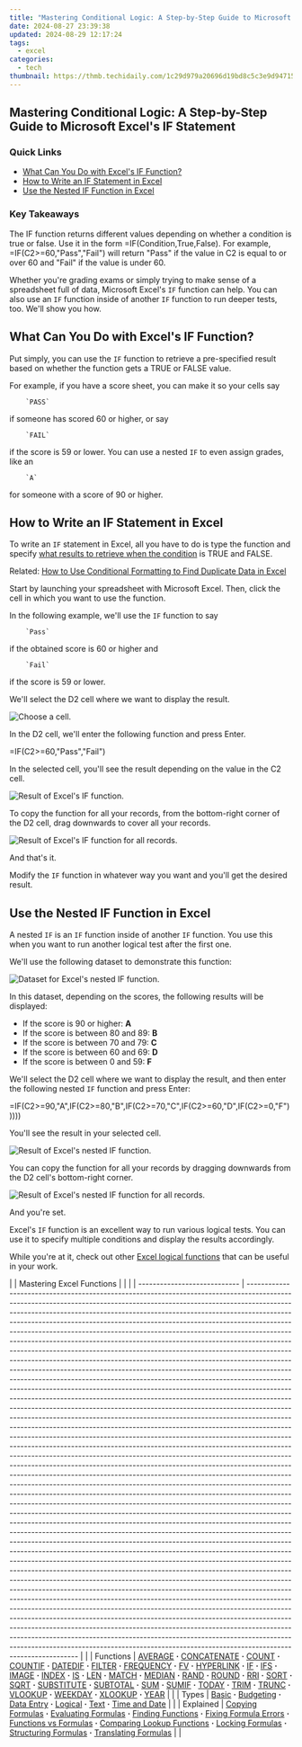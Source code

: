 ```yaml
---
title: "Mastering Conditional Logic: A Step-by-Step Guide to Microsoft Excel's IF Statement"
date: 2024-08-27 23:39:38
updated: 2024-08-29 12:17:24
tags:
  - excel
categories:
  - tech
thumbnail: https://thmb.techidaily.com/1c29d979a20696d19bd8c5c3e9d947157133fd882c32bc816c08287c2bc4feb3.jpg
---
```


## Mastering Conditional Logic: A Step-by-Step Guide to Microsoft Excel's IF Statement

### Quick Links

* [What Can You Do with Excel's IF Function?](https://extra-lessons.techidaily.com/high-definition-audio-essentials-the-top-6-mics-for-livestreaming/)
* [How to Write an IF Statement in Excel](https://ai-vdieo-software.techidaily.com/new-best-split-screen-video-apps-for-ios-and-android/)
* [Use the Nested IF Function in Excel](https://article-files.techidaily.com/25-top-rated-gratis-online-photography-tools-for-2024/)

### Key Takeaways

 The IF function returns different values depending on whether a condition is true or false. Use it in the form =IF(Condition,True,False). For example, =IF(C2>=60,"Pass","Fail") will return "Pass" if the value in C2 is equal to or over 60 and "Fail" if the value is under 60.

 Whether you're grading exams or simply trying to make sense of a spreadsheet full of data, Microsoft Excel's `IF` function can help. You can also use an `IF` function inside of another `IF` function to run deeper tests, too. We'll show you how.

##  What Can You Do with Excel's IF Function?

 Put simply, you can use the `IF` function to retrieve a pre-specified result based on whether the function gets a TRUE or FALSE value.

 For example, if you have a score sheet, you can make it so your cells say

        `PASS`
    
 if someone has scored 60 or higher, or say

        `FAIL`
    
 if the score is 59 or lower. You can use a nested `IF` to even assign grades, like an

        `A`
    
 for someone with a score of 90 or higher.

##  How to Write an IF Statement in Excel

 To write an `IF` statement in Excel, all you have to do is type the function and specify [what results to retrieve when the condition](https://instagram-clips.techidaily.com/how-to-share-igtv-videos-to-facebook-3-ways-for-2024/) is TRUE and FALSE.

Related: [How to Use Conditional Formatting to Find Duplicate Data in Excel](https://instagram-clips.techidaily.com/how-to-share-igtv-videos-to-facebook-3-ways-for-2024/) 

 Start by launching your spreadsheet with Microsoft Excel. Then, click the cell in which you want to use the function.

 In the following example, we'll use the `IF` function to say

        `Pass`
    
 if the obtained score is 60 or higher and

        `Fail`
    
 if the score is 59 or lower.

 We'll select the D2 cell where we want to display the result.

![Choose a cell.](https://static1.howtogeekimages.com/wordpress/wp-content/uploads/2022/09/1-choose-cell-if-function.png) 

 In the D2 cell, we'll enter the following function and press Enter.

=IF(C2>=60,"Pass","Fail")

 In the selected cell, you'll see the result depending on the value in the C2 cell.

![Result of Excel's IF function.](https://static1.howtogeekimages.com/wordpress/wp-content/uploads/2022/09/2-if-function-result-1.png) 

 To copy the function for all your records, from the bottom-right corner of the D2 cell, drag downwards to cover all your records.

![Result of Excel's IF function for all records.](https://static1.howtogeekimages.com/wordpress/wp-content/uploads/2022/09/3-if-function-result-all-records.png) 

 And that's it.

 Modify the `IF` function in whatever way you want and you'll get the desired result.

##  Use the Nested IF Function in Excel

 A nested `IF` is an `IF` function inside of another `IF` function. You use this when you want to run another logical test after the first one.

 We'll use the following dataset to demonstrate this function:

![Dataset for Excel's nested IF function.](https://static1.howtogeekimages.com/wordpress/wp-content/uploads/2022/09/4-dataset-for-excel-nested-if-function.png) 

 In this dataset, depending on the scores, the following results will be displayed:

* If the score is 90 or higher: **A**
* If the score is between 80 and 89: **B**
* If the score is between 70 and 79: **C**
* If the score is between 60 and 69: **D**
* If the score is between 0 and 59: **F**

 We'll select the D2 cell where we want to display the result, and then enter the following nested `IF` function and press Enter:

=IF(C2>=90,"A",IF(C2>=80,"B",IF(C2>=70,"C",IF(C2>=60,"D",IF(C2>=0,"F")))))

 You'll see the result in your selected cell.

![Result of Excel's nested IF function.](https://static1.howtogeekimages.com/wordpress/wp-content/uploads/2022/09/5-nested-if-function-result-1.png) 

 You can copy the function for all your records by dragging downwards from the D2 cell's bottom-right corner.

![Result of Excel's nested IF function for all records.](https://static1.howtogeekimages.com/wordpress/wp-content/uploads/2022/09/6-nested-if-function-result-all-records.png) 

 And you're set.

 Excel's `IF` function is an excellent way to run various logical tests. You can use it to specify multiple conditions and display the results accordingly.

 While you're at it, check out other [Excel logical functions](https://extra-skills.techidaily.com/in-2024-spark-engagement-the-ultimate-list-of-video-text-effects/) that can be useful in your work.

| |  Mastering Excel Functions |                                                                                                                                                                                                                                                                                                                                                                                                                                                                                                                                                                                                                                                                                                                                                                                                                                                                                                                                                                                                                                                                                                                                                                                                                                                                                                                                                                                                                                                                                                                                                                                                                                                                                                                                                                                                                                                                                                                                                                                                                                                                                                                                                                                                                                                                                                                                                                                                                                                                                                                                                                                                                                                                                                                                                                                                                                                                                                                                                                                                                                                                                                                     |  |
| ---------------------------- | ------------------------------------------------------------------------------------------------------------------------------------------------------------------------------------------------------------------------------------------------------------------------------------------------------------------------------------------------------------------------------------------------------------------------------------------------------------------------------------------------------------------------------------------------------------------------------------------------------------------------------------------------------------------------------------------------------------------------------------------------------------------------------------------------------------------------------------------------------------------------------------------------------------------------------------------------------------------------------------------------------------------------------------------------------------------------------------------------------------------------------------------------------------------------------------------------------------------------------------------------------------------------------------------------------------------------------------------------------------------------------------------------------------------------------------------------------------------------------------------------------------------------------------------------------------------------------------------------------------------------------------------------------------------------------------------------------------------------------------------------------------------------------------------------------------------------------------------------------------------------------------------------------------------------------------------------------------------------------------------------------------------------------------------------------------------------------------------------------------------------------------------------------------------------------------------------------------------------------------------------------------------------------------------------------------------------------------------------------------------------------------------------------------------------------------------------------------------------------------------------------------------------------------------------------------------------------------------------------------------------------------------------------------------------------------------------------------------------------------------------------------------------------------------------------------------------------------------------------------------------------------------------------------------------------------------------------------------------------------------------------------------------------------------------------------------------------------------------------------------- |  |
| Functions                    | [AVERAGE](https://win-able.techidaily.com/fixing-overwatch-startup-issues-how-to-get-rid-of-the-persistent-black-screen/) **·** [CONCATENATE](https://fake-location.techidaily.com/is-pgsharp-legal-when-you-are-playing-pokemon-on-xiaomi-redmi-13c-5g-drfone-by-drfone-virtual-android/) **·** [COUNT](https://android-location-track.techidaily.com/how-to-track-a-lost-xiaomi-redmi-note-12t-pro-for-free-drfone-by-drfone-virtual-android/) **·** [COUNTIF](https://win-forum.techidaily.com/complete-tutorial-clearing-out-windows-10-memory-dump-data/) **·** [DATEDIF](https://youtube-data.techidaily.com/n-2024-explore-the-best-historian-content-top-10-youtube-recommendations/) **·** [FILTER](https://youtube-sure.techidaily.com/024-approved-the-ultimate-guide-to-youtube-live-streaming/) **·** [FREQUENCY](https://digital-screen-recording.techidaily.com/new-ideal-low-impact-recording-devices-for-eco-conscious-filmmakers/) **·** [FV](https://on-screen-recording.techidaily.com/updated-2024-approved-enhancing-gaming-experience-with-steam-switch-control/) **·** [HYPERLINK](https://some-guidance.techidaily.com/updated-the-minimalists-guide-to-aerial-imagery-with-dji-spark/) **·** [IF](https://android-unlock.techidaily.com/in-2024-how-to-use-google-assistant-on-your-lock-screen-of-huawei-phone-by-drfone-android/) **·** [IFS](https://screen-recording.techidaily.com/updated-ultimate-techniques-for-precise-iptv-screen-imaging/) **·** [IMAGE](https://screen-mirror.techidaily.com/top-10-airplay-apps-in-xiaomi-redmi-note-12-5g-for-streaming-drfone-by-drfone-android/) **·** [INDEX](https://youtube-help.techidaily.com/in-2024-the-full-course-on-becoming-a-yt-creator-expert/) **·** [IS](https://win-amazing.techidaily.com/new-release-gtx-1650-super-driver-updates-compatible-with-windows-11/) **·** [LEN](https://extra-hints.techidaily.com/scalable-and-stylish-type-in-ae-with-top-choices/) **·** [MATCH](https://extra-guidance.techidaily.com/mirthful-missions-delving-into-the-goofy-movie-vhs-for-2024/) **·** [MEDIAN](https://some-techniques.techidaily.com/in-2024-from-novice-to-expert-the-complete-powerdirector-journey/) **·** [RAND](https://instagram-video-recordings.techidaily.com/updated-master-igtv-edits-top-10-tools-ranked/) **·** [ROUND](https://youtube-zero.techidaily.com/ed-2024-approved-the-quick-pathway-to-establishing-a-video-channel-on-your-phone/) **·** [RRI](https://vp-tips.techidaily.com/2024-approved-quick-cash-on-reddit-here-are-13-ways-for-new-users/) **·** [SORT](https://some-techniques.techidaily.com/2024-approved-gopro-versus-polaroid-editing-faces-vs-cameras-that-shoot-them/) **·** [SQRT](https://screen-video-capture.techidaily.com/in-2024-master-guide-ultimate-tips-for-maximizing-mobizens-screen-capture/) **·** [SUBSTITUTE](https://screen-sharing-recording.techidaily.com/updated-maiden-shoot-revelations-and-critique-for-2024/) **·** [SUBTOTAL](https://phone-solutions.techidaily.com/in-2024-prank-your-friends-easy-ways-to-fake-and-share-google-maps-location-on-oppo-a78-5g-drfone-by-drfone-virtual-android/) **·** [SUM](https://instagram-videos.techidaily.com/updated-steps-to-instagram-verification-and-fan-growth-in-under-150-characters/) **·** [SUMIF](https://on-screen-recording.techidaily.com/pinnacle-platforms-transforming-online-interaction/) **·** [TODAY](https://some-guidance.techidaily.com/2024-approved-unlock-spark-ars-full-potential-with-personalized-lut-implementations/) **·** [TRIM](https://graphic-issues.techidaily.com/regaining-access-to-nvidia-writable-displays/) **·** [TRUNC](https://windows11.techidaily.com/balancing-cpu-and-memory-use-after-news-downloads/) **·** [VLOOKUP](https://extra-tips.techidaily.com/integrate-sound-and-sight-web-studio/) **·** [WEEKDAY](https://youtube-tips.techidaily.com/n-2024-virtual-voyage-youtubes-premier-10-vr-video-experience/) **·** [XLOOKUP](https://android-transfer.techidaily.com/in-2024-5-ways-to-transfer-music-from-asus-rog-phone-7-ultimate-to-other-android-devices-easily-drfone-by-drfone-transfer-from-android-transfer-from-android/) **·** [YEAR](https://facebook-record-videos.techidaily.com/updated-in-2024-captivating-content-the-basics-of-removing-background-from-videos/) |  |
| Types                        | [Basic](https://visual-screen-recording.techidaily.com/in-2024-a-step-by-step-recorder-for-discord-enthusiasts/) **·** [Budgeting](https://easy-unlock-android.techidaily.com/in-2024-how-to-reset-a-realme-narzo-60-pro-5g-phone-that-is-locked-by-drfone-android/) **·** [Data Entry](https://vimeo-videos.techidaily.com/in-2024-high-end-downloads-best-10-apps-for-extracting-vimeo-videos/) **·** [Logical](https://extra-skills.techidaily.com/in-2024-spark-engagement-the-ultimate-list-of-video-text-effects/) **·** [Text](https://video-screen-grab.techidaily.com/updated-the-art-of-smooth-video-transitioning-for-2024/) **·** [Time and Date](https://extra-lessons.techidaily.com/kickstart-your-telegram-promotion-journey-tips-for-newbies/)                                                                                                                                                                                                                                                                                                                                                                                                                                                                                                                                                                                                                                                                                                                                                                                                                                                                                                                                                                                                                                                                                                                                                                                                                                                                                                                                                                                                                                                                                                                                                                                                                                                                                                                                                                                                                                                                                                                                                                                                                                                                                                                                                                                                                                                                                                                                                                                                                                                                                                                                                                               |  |
| Explained                    | [Copying Formulas](https://extra-tips.techidaily.com/in-2024-converting-personal-memories-from-stillness-to-motion/) **·** [Evaluating Formulas](https://youtube-blog.techidaily.com/ed-the-role-of-youtube-images-in-video-promotion-and-discovery-for-2024/) **·** [Finding Functions](https://win11.techidaily.com/renaissance-pc-refresh-with-atlasos/) **·** [Fixing Formula Errors](https://extra-lessons.techidaily.com/step-into-premium-sound-quality-garageband-edition/) **·** [Functions vs Formulas](https://games-able.techidaily.com/is-premium-play-on-demand-worth-it/) **·** [Comparing Lookup Functions](https://tech-revival.techidaily.com/examining-codegpts-capabilities-in-tech-innovation/) **·** [Locking Formulas](https://some-guidance.techidaily.com/in-2024-unveiling-effective-sales-methods/) **·** [Structuring Formulas](https://youtube-docs.techidaily.com/n-2024-automate-playlist-retrieval-from-youtube-directly/) **·** [Translating Formulas](https://extra-tips.techidaily.com/techniques-to-reduce-nausea-while-in-vr/)                                                                                                                                                                                                                                                                                                                                                                                                                                                                                                                                                                                                                                                                                                                                                                                                                                                                                                                                                                                                                                                                                                                                                                                                                                                                                                                                                                                                                                                                                                                                                                                                                                                                                                                                                                                                                                                                                                                                                                                                                                                                                                                                                  |  |

<ins class="adsbygoogle"
     style="display:block"
     data-ad-format="autorelaxed"
     data-ad-client="ca-pub-7571918770474297"
     data-ad-slot="1223367746"></ins>



<ins class="adsbygoogle"
     style="display:block"
     data-ad-client="ca-pub-7571918770474297"
     data-ad-slot="8358498916"
     data-ad-format="auto"
     data-full-width-responsive="true"></ins>
